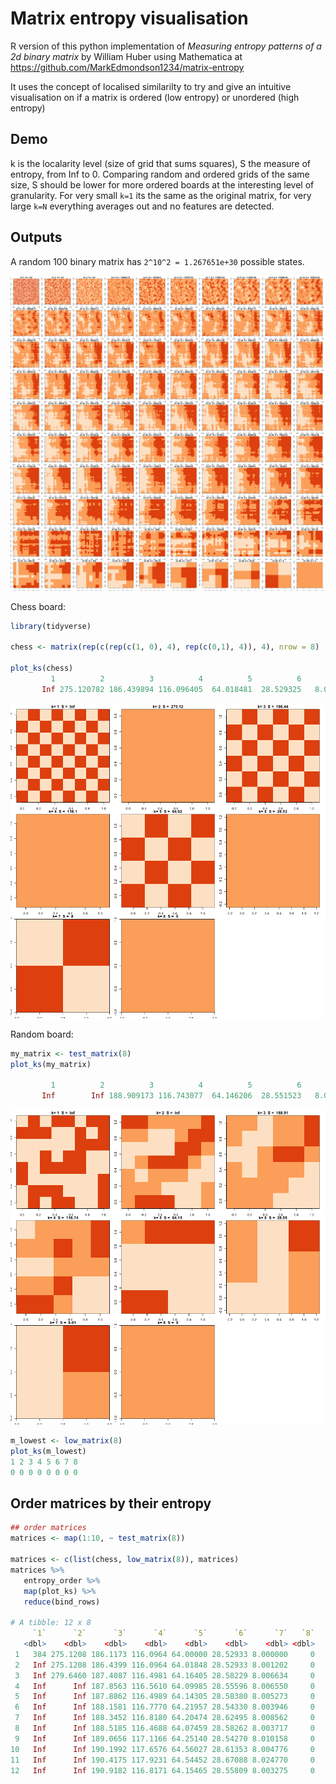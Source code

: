 # Matrix entropy visualisation

R version of this python implementation of *Measuring entropy patterns of a 2d binary matrix* by William Huber using Mathematica at https://github.com/MarkEdmondson1234/matrix-entropy

It uses the concept of localised similarilty to try and give an intuitive visualisation on if a matrix is ordered (low entropy) or unordered (high entropy)

## Demo

k is the localarity level (size of grid that sums squares), S the measure of entropy, from Inf to 0.  Comparing random and ordered grids of the same size, S should be lower for more ordered boards at the interesting level of granularity.  For very small `k=1` its the same as the original matrix, for very large `k=N` everything averages out and no features are detected. 

## Outputs

A random 100 binary matrix has `2^10^2 = 1.267651e+30` possible states. 

![](random_100.png)

Chess board:

```r
library(tidyverse)

chess <- matrix(rep(c(rep(c(1, 0), 4), rep(c(0,1), 4)), 4), nrow = 8)

plot_ks(chess)
         1          2          3          4          5          6          7          8 
       Inf 275.120782 186.439894 116.096405  64.018481  28.529325   8.001202   0.000000 
```

![](chess.png)

Random board:

```r
my_matrix <- test_matrix(8)
plot_ks(my_matrix)

         1          2          3          4          5          6          7          8 
       Inf        Inf 188.909173 116.743077  64.146206  28.551523   8.007139   0.000000 
```

![](random_8.png)

```r
m_lowest <- low_matrix(8)
plot_ks(m_lowest)
1 2 3 4 5 6 7 8 
0 0 0 0 0 0 0 0 
```

## Order matrices by their entropy

```r
## order matrices
matrices <- map(1:10, ~ test_matrix(8))

matrices <- c(list(chess, low_matrix(8)), matrices)
matrices %>% 
   entropy_order %>% 
   map(plot_ks) %>% 
   reduce(bind_rows)

# A tibble: 12 x 8
     `1`      `2`      `3`      `4`      `5`      `6`      `7`   `8`
   <dbl>    <dbl>    <dbl>    <dbl>    <dbl>    <dbl>    <dbl> <dbl>
 1   384 275.1208 186.1173 116.0964 64.00000 28.52933 8.000000     0
 2   Inf 275.1208 186.4399 116.0964 64.01848 28.52933 8.001202     0
 3   Inf 279.6460 187.4087 116.4981 64.16405 28.58229 8.006634     0
 4   Inf      Inf 187.8563 116.5610 64.09985 28.55596 8.006550     0
 5   Inf      Inf 187.8862 116.4989 64.14305 28.58380 8.005273     0
 6   Inf      Inf 188.1581 116.7770 64.21957 28.54330 8.003946     0
 7   Inf      Inf 188.3452 116.8180 64.20474 28.62495 8.008562     0
 8   Inf      Inf 188.5185 116.4688 64.07459 28.58262 8.003717     0
 9   Inf      Inf 189.0656 117.1166 64.25140 28.54270 8.010158     0
10   Inf      Inf 190.1992 117.6576 64.56027 28.61353 8.004776     0
11   Inf      Inf 190.4175 117.9231 64.54452 28.67088 8.024770     0
12   Inf      Inf 190.9182 116.8171 64.15465 28.55809 8.003275     0
```


